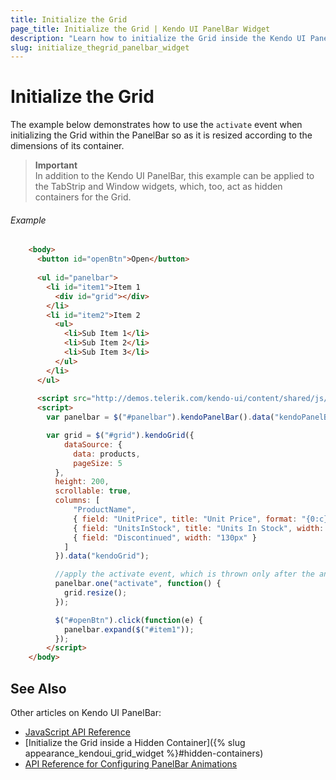 ```yaml
---
title: Initialize the Grid
page_title: Initialize the Grid | Kendo UI PanelBar Widget
description: "Learn how to initialize the Grid inside the Kendo UI PanelBar by resizing it according to the dimensions of its container."
slug: initialize_thegrid_panelbar_widget
---
```


# Initialize the Grid

The example below demonstrates how to use the `activate` event when initializing the Grid within the PanelBar so as it is resized according to the dimensions of its container. 

> **Important**  
> In addition to the Kendo UI PanelBar, this example can be applied to the TabStrip and Window widgets, which, too, act as hidden containers for the Grid. 

###### Example

```html
    <body>
      <button id="openBtn">Open</button>
      
      <ul id="panelbar">
        <li id="item1">Item 1
          <div id="grid"></div>
        </li>
        <li id="item2">Item 2
          <ul>
            <li>Sub Item 1</li>
            <li>Sub Item 2</li>
            <li>Sub Item 3</li>
          </ul>
        </li>
      </ul>
      
      <script src="http://demos.telerik.com/kendo-ui/content/shared/js/products.js"></script>
      <script>
        var panelbar = $("#panelbar").kendoPanelBar().data("kendoPanelBar");

        var grid = $("#grid").kendoGrid({
            dataSource: {
              data: products,
              pageSize: 5
          },
          height: 200,
          scrollable: true,
          columns: [
              "ProductName",
              { field: "UnitPrice", title: "Unit Price", format: "{0:c}", width: "130px" },
              { field: "UnitsInStock", title: "Units In Stock", width: "130px" },
              { field: "Discontinued", width: "130px" }
            ]
          }).data("kendoGrid");

          //apply the activate event, which is thrown only after the animation is played out
          panelbar.one("activate", function() {
          	grid.resize();
          });

          $("#openBtn").click(function(e) {
          	panelbar.expand($("#item1"));
          });
        </script>
    </body>
```

## See Also

Other articles on Kendo UI PanelBar:

* [JavaScript API Reference](/api/javascript/ui/panelbar)
* [Initialize the Grid inside a Hidden Container]({% slug appearance_kendoui_grid_widget %}#hidden-containers)
* [API Reference for Configuring PanelBar Animations](/api/javascript/ui/panelbar#configuration-animation)